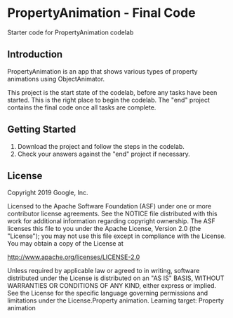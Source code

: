 PropertyAnimation - Final Code
============================================================================

Starter code for PropertyAnimation codelab

Introduction
------------

PropertyAnimation is an app that shows various types of property animations using
ObjectAnimator. 

This project is the start state of the codelab, before any tasks have been started.
This is the right place to begin the codelab.
The "end" project contains the final code once all tasks are complete.


Getting Started
---------------

1. Download the project and follow the steps in the codelab.
2. Check your answers against the "end" project if necessary.

License
-------

Copyright 2019 Google, Inc.

Licensed to the Apache Software Foundation (ASF) under one or more contributor
license agreements.  See the NOTICE file distributed with this work for
additional information regarding copyright ownership.  The ASF licenses this
file to you under the Apache License, Version 2.0 (the "License"); you may not
use this file except in compliance with the License.  You may obtain a copy of
the License at

  http://www.apache.org/licenses/LICENSE-2.0

Unless required by applicable law or agreed to in writing, software
distributed under the License is distributed on an "AS IS" BASIS, WITHOUT
WARRANTIES OR CONDITIONS OF ANY KIND, either express or implied.  See the
License for the specific language governing permissions and limitations under
the License.Property animation.  Learning target: Property animation
